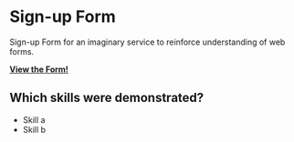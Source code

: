 # Sign-up Form
Sign-up Form for an imaginary service to reinforce understanding of web forms.

**[View the Form!](https://nirmalsubedi.github.io/odin-sign-up-form/)**

## Which skills were demonstrated?
- Skill a
- Skill b

